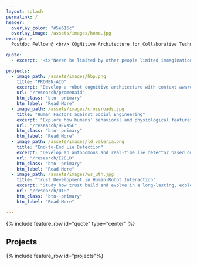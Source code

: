 ```yaml
---
layout: splash
permalink: /
header:
  overlay_color: "#5e616c"
  overlay_image: /assets/images/home.jpg
excerpt: >
  Postdoc Fellow @ <br/> COgNitive Architecture for Collaborative Technologies <br/> Istituto Italiano di Tecnologia

quote:
  - excerpt: '<i>"Never be limited by other people limited immagination"</i> <br/> Mae C. Jemison'

projects:
  - image_path: /assets/images/hbp.png
    title: "PROMEN-AID"
    excerpt: "Develop a robot cognitive architecture with context awareness and functional memory to support humans in industrial workspaces"
    url: "/research/promenaid"
    btn_class: "btn--primary"
    btn_label: "Read More"
  - image_path: /assets/images/crossroads.jpg
    title: "Human Factors against Social Engineering"
    excerpt: "Explore how humans' behavioral and physiological features can be used to detect and prevent the occurrence of Social Engineering attacks"
    url: "/research/HFvsSE"
    btn_class: "btn--primary"
    btn_label: "Read More"
  - image_path: /assets/images/ld_valeria.png
    title: "End-to-End Lie Detection"
    excerpt: "Develop an autonomous and real-time lie detector based on humans' physiological features"
    url: "/research/E2ELD"
    btn_class: "btn--primary"
    btn_label: "Read More"
  - image_path: /assets/images/ws_uth.jpg
    title: "Trust Development in Human-Robot Interaction"
    excerpt: "Study how trust build and evolve in a long-lasting, ecological HRI."
    url: "/research/UTH"
    btn_class: "btn--primary"
    btn_label: "Read More"  

---
```


{% include feature_row id="quote" type="center" %}

## Projects

{% include feature_row id="projects"%}